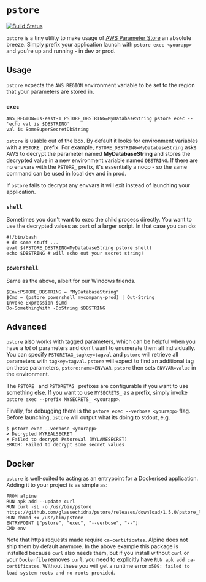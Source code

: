 # `pstore`

[![Build Status](https://travis-ci.org/glassechidna/pstore.svg?branch=master)](https://travis-ci.org/glassechidna/pstore)

`pstore` is a tiny utility to make usage of [AWS Parameter Store][aws-pstore] an
absolute breeze. Simply prefix your application launch with `pstore exec <yourapp>`
and you're up and running - in dev or prod.

[aws-pstore]: https://aws.amazon.com/ec2/systems-manager/parameter-store/

## Usage

`pstore` expects the `AWS_REGION` environment variable to be set to the region
that your parameters are stored in.

### `exec`

```
AWS_REGION=us-east-1 PSTORE_DBSTRING=MyDatabaseString pstore exec -- 'echo val is $DBSTRING'
val is SomeSuperSecretDbString
```

`pstore` is usable out of the box. By default it looks for environment variables
with a `PSTORE_` prefix. For example, `PSTORE_DBSTRING=MyDatabaseString` asks
AWS to decrypt the parameter named **MyDatabaseString** and stores the decrypted
value in a new environment variable named `DBSTRING`. If there are no envvars
with the `PSTORE_` prefix, it's essentially a noop - so the same command can be
used in local dev and in prod.

If `pstore` fails to decrypt any envvars it will exit instead of launching your
application.

### `shell`

Sometimes you don't want to exec the child process directly. You want to use the decrypted values as part of a larger script. In that case you can do:

```
#!/bin/bash
# do some stuff ...
eval $(PSTORE_DBSTRING=MyDatabaseString pstore shell)
echo $DBSTRING # will echo out your secret string!
```

### `powershell`

Same as the above, albeit for our Windows friends.

```
$Env:PSTORE_DBSTRING = "MyDatabaseString"
$Cmd = (pstore powershell mycompany-prod) | Out-String
Invoke-Expression $Cmd
Do-SomethingWith -DbString $DBSTRING
```



## Advanced

`pstore` also works with tagged parameters, which can be helpful when you have
a _lot_ of parameters and don't want to enumerate them all individually. You can
specify `PSTORETAG_tagkey=tagval` and `pstore` will retrieve all parameters with
`tagkey=tagval`. `pstore` will expect to find an additional tag on these parameters,
`pstore:name=ENVVAR`. `pstore` then sets `ENVVAR=value` in the environment.

The `PSTORE_` and `PSTORETAG_` prefixes are configurable if you want to use 
something else. If you want to use `MYSECRETS_` as a prefix, simply invoke
`pstore exec --prefix MYSECRETS_ <yourapp>`.

Finally, for debugging there is the `pstore exec --verbose <yourapp>` flag.
Before launching, `pstore` will output what its doing to stdout, e.g.

```
$ pstore exec --verbose <yourapp>
✔ Decrypted MYREALSECRET︎
✗ Failed to decrypt PstoreVal (MYLAMESECRET)
ERROR: Failed to decrypt some secret values
```



## Docker

`pstore` is well-suited to acting as an entrypoint for a Dockerised application.
Adding it to your project is as simple as:

```
FROM alpine
RUN apk add --update curl
RUN curl -sL -o /usr/bin/pstore https://github.com/glassechidna/pstore/releases/download/1.5.0/pstore_linux_amd64
RUN chmod +x /usr/bin/pstore
ENTRYPOINT ["pstore", "exec", "--verbose", "--"]
CMD env
```

Note that https requests made require `ca-certificates`. Alpine does not ship them by default anymore. In the above example this package is installed because `curl` also needs them, but if you install without `curl` or your `Dockerfile` removes `curl`, you need to explicitly have `RUN apk add ca-certificates`. Without these you will get a runtime error `x509: failed to load system roots and no roots provided`.
